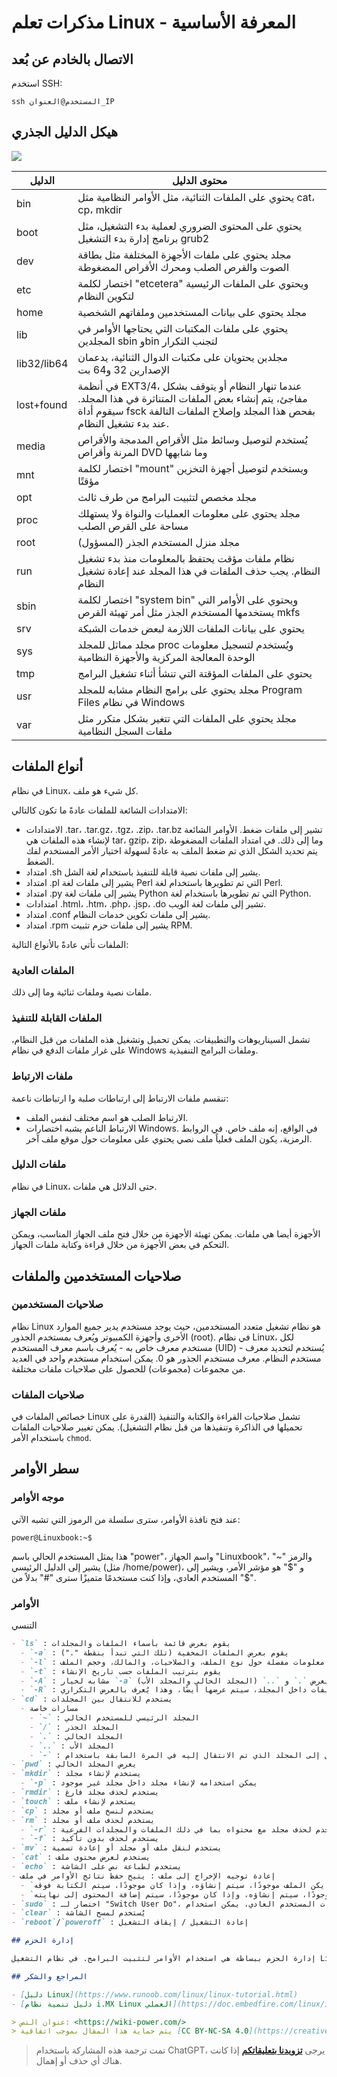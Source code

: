 # مذكرات تعلم Linux - المعرفة الأساسية

## الاتصال بالخادم عن بُعد

استخدم SSH:

```shell
ssh المستخدم@العنوان_IP
```

## هيكل الدليل الجذري

![](https://media.wiki-power.com/img/20211009094302.png)

| الدليل      | محتوى الدليل                                                                                                                                                                         |
| ----------- | ------------------------------------------------------------------------------------------------------------------------------------------------------------------------------------ |
| bin         | يحتوي على الملفات الثنائية، مثل الأوامر النظامية مثل cat، cp، mkdir                                                                                                                  |
| boot        | يحتوي على المحتوى الضروري لعملية بدء التشغيل، مثل برنامج إدارة بدء التشغيل grub2                                                                                                     |
| dev         | مجلد يحتوي على ملفات الأجهزة المختلفة مثل بطاقة الصوت والقرص الصلب ومحرك الأقراص المضغوطة                                                                                            |
| etc         | اختصار لكلمة "etcetera" ويحتوي على الملفات الرئيسية لتكوين النظام                                                                                                                    |
| home        | مجلد يحتوي على بيانات المستخدمين وملفاتهم الشخصية                                                                                                                                    |
| lib         | يحتوي على ملفات المكتبات التي يحتاجها الأوامر في المجلدين sbin وbin لتجنب التكرار                                                                                                    |
| lib32/lib64 | مجلدين يحتويان على مكتبات الدوال الثنائية، يدعمان الإصدارين 32 و64 بت                                                                                                                |
| lost+found  | في أنظمة EXT3/4، عندما تنهار النظام أو يتوقف بشكل مفاجئ، يتم إنشاء بعض الملفات المتناثرة في هذا المجلد. سيقوم أداة fsck بفحص هذا المجلد وإصلاح الملفات التالفة عند بدء تشغيل النظام. |
| media       | يُستخدم لتوصيل وسائط مثل الأقراص المدمجة والأقراص المرنة وأقراص DVD وما شابهها                                                                                                       |
| mnt         | اختصار لكلمة "mount" ويستخدم لتوصيل أجهزة التخزين مؤقتًا                                                                                                                             |
| opt         | مجلد مخصص لتثبيت البرامج من طرف ثالث                                                                                                                                                 |
| proc        | مجلد يحتوي على معلومات العمليات والنواة ولا يستهلك مساحة على القرص الصلب                                                                                                             |
| root        | مجلد منزل المستخدم الجذر (المسؤول)                                                                                                                                                   |
| run         | نظام ملفات مؤقت يحتفظ بالمعلومات منذ بدء تشغيل النظام. يجب حذف الملفات في هذا المجلد عند إعادة تشغيل النظام                                                                          |
| sbin        | اختصار لكلمة "system bin" ويحتوي على الأوامر التي يستخدمها المستخدم الجذر مثل أمر تهيئة القرص mkfs                                                                                   |
| srv         | يحتوي على بيانات الملفات اللازمة لبعض خدمات الشبكة                                                                                                                                   |
| sys         | مجلد مماثل للمجلد proc ويُستخدم لتسجيل معلومات الوحدة المعالجة المركزية والأجهزة النظامية                                                                                            |
| tmp         | يحتوي على الملفات المؤقتة التي تنشأ أثناء تشغيل البرامج                                                                                                                              |
| usr         | مجلد يحتوي على برامج النظام مشابه للمجلد Program Files في نظام Windows                                                                                                               |
| var         | مجلد يحتوي على الملفات التي تتغير بشكل متكرر مثل ملفات السجل النظامية                                                                                                                |

## أنواع الملفات

في نظام Linux، كل شيء هو ملف.

الامتدادات الشائعة للملفات عادةً ما تكون كالتالي:

- الامتدادات .tar، .tar.gz، .tgz، .zip، .tar.bz تشير إلى ملفات ضغط. الأوامر الشائعة لإنشاء هذه الملفات هي tar، gzip، zip، وما إلى ذلك. في امتداد الملفات المضغوطة يتم تحديد الشكل الذي تم ضغط الملف به عادةً لسهولة اختيار الأمر المستخدم لفك الضغط.
- امتداد .sh يشير إلى ملفات نصية قابلة للتنفيذ باستخدام لغة الشل.
- امتداد .pl يشير إلى ملفات لغة Perl التي تم تطويرها باستخدام لغة Perl.
- امتداد .py يشير إلى ملفات لغة Python التي تم تطويرها باستخدام لغة Python.
- امتدادات .html، .htm، .php، .jsp، .do تشير إلى ملفات لغة الويب.
- امتداد .conf يشير إلى ملفات تكوين خدمات النظام.
- امتداد .rpm يشير إلى ملفات حزم تثبيت RPM.

الملفات تأتي عادةً بالأنواع التالية:

### الملفات العادية

ملفات نصية وملفات ثنائية وما إلى ذلك.

### الملفات القابلة للتنفيذ

تشمل السيناريوهات والتطبيقات. يمكن تحميل وتشغيل هذه الملفات من قبل النظام، على غرار ملفات الدفع في نظام Windows وملفات البرامج التنفيذية.

### ملفات الارتباط

تنقسم ملفات الارتباط إلى ارتباطات صلبة وا ارتباطات ناعمة:

- الارتباط الصلب هو اسم مختلف لنفس الملف.
- الارتباط الناعم يشبه اختصارات Windows. في الواقع، إنه ملف خاص. في الروابط الرمزية، يكون الملف فعلياً ملف نصي يحتوي على معلومات حول موقع ملف آخر.

### ملفات الدليل

في نظام Linux، حتى الدلائل هي ملفات.

### ملفات الجهاز

الأجهزة أيضا هي ملفات. يمكن تهيئة الأجهزة من خلال فتح ملف الجهاز المناسب، ويمكن التحكم في بعض الأجهزة من خلال قراءة وكتابة ملفات الجهاز.

## صلاحيات المستخدمين والملفات

### صلاحيات المستخدمين

نظام Linux هو نظام تشغيل متعدد المستخدمين، حيث يوجد مستخدم يدير جميع الموارد الأخرى وأجهزة الكمبيوتر ويُعرف بمستخدم الجذور (root). في نظام Linux، لكل مستخدم معرف خاص به - يُعرف باسم معرف المستخدم (UID) - يُستخدم لتحديد معرف مستخدم النظام. معرف مستخدم الجذور هو 0. يمكن استخدام مستخدم واحد في العديد من مجموعات (مجموعات) للحصول على صلاحيات ملفات مختلفة.

### صلاحيات الملفات

خصائص الملفات في Linux تشمل صلاحيات القراءة والكتابة والتنفيذ (القدرة على تحميلها في الذاكرة وتنفيذها من قبل نظام التشغيل). يمكن تغيير صلاحيات الملفات باستخدام الأمر `chmod`.

## سطر الأوامر

### موجه الأوامر

عند فتح نافذة الأوامر، سترى سلسلة من الرموز التي تشبه الآتي:

```shell
power@Linuxbook:~$
```

هذا يمثل المستخدم الحالي باسم "power"، واسم الجهاز "Linuxbook"، والرمز "~" يشير إلى الدليل الرئيسي (مثل /home/power)، و "$" هو مؤشر الأمر، ويشير إلى المستخدم العادي، وإذا كنت مستخدمًا متميزًا سترى "#" بدلاً من "$".

### الأوامر

التنسي

```markdown
- `ls` : يقوم بعرض قائمة بأسماء الملفات والمجلدات
  - `-a` : يقوم بعرض الملفات المخفية (تلك التي تبدأ بنقطة ".")
  - `-l` : يقوم بعرض معلومات مفصلة حول نوع الملف، والصلاحيات، والمالك، وحجم الملف
  - `-t` : يقوم بترتيب الملفات حسب تاريخ الإنشاء
  - `-A` : مشابه لخيار `-a` ولكنه لا يعرض `.` و `..` (المجلد الحالي والمجلد الأب)
  - `-R` : إذا كان هناك ملفات داخل المجلد، سيتم عرضها أيضًا، وهذا يُعرف بالعرض التكراري
- `cd` : يستخدم للانتقال بين المجلدات
  - مسارات خاصة
    - `~` : المجلد الرئيسي للمستخدم الحالي
    - `/` : المجلد الجذر
    - `.` : المجلد الحالي
    - `..` : المجلد الأب
    - `-` : التبديل إلى المجلد الذي تم الانتقال إليه في المرة السابقة باستخدام `cd`
- `pwd` : يعرض المجلد الحالي
- `mkdir` : يستخدم لإنشاء مجلد
  - `-p` : يمكن استخدامه لإنشاء مجلد داخل مجلد غير موجود
- `rmdir` : يستخدم لحذف مجلد فارغ
- `touch` : يستخدم لإنشاء ملف
- `cp` : يستخدم لنسخ ملف أو مجلد
- `rm` : يستخدم لحذف ملف أو مجلد
  - `-r` : يستخدم لحذف مجلد مع محتواه بما في ذلك الملفات والمجلدات الفرعية
  - `-f` : يستخدم لحذف بدون تأكيد
- `mv` : يستخدم لنقل ملف أو مجلد أو إعادة تسمية
- `cat` : يستخدم لعرض محتوى ملف
- `echo` : يستخدم لطباعة نص على الشاشة
- إعادة توجيه الإخراج إلى ملف : يتيح حفظ نتائج الأوامر في ملف
  - `الأمر > اسم_الملف` ، إذا لم يكن الملف موجودًا، سيتم إنشاؤه، وإذا كان موجودًا، سيتم الكتابة فوقه
  - `الأمر >> اسم_الملف` ، إذا لم يكن الملف موجودًا، سيتم إنشاؤه، وإذا كان موجودًا، سيتم إضافة المحتوى إلى نهايته
- `sudo` : اختصار لـ "Switch User Do"، يُضاف قبل الأوامر التي تتطلب صلاحيات المدير (الجذر)، مما يمنح المستخدم الحالي صلاحيات المدير ويتيح تنفيذ الأمر بنجاح. إذا فشل تنفيذ الأمر بصلاحيات المستخدم العادي، يمكن استخدام "sudo !!" لإعادة تنفيذ الأمر السابق بصلاحيات المدير.
- `clear` : يُستخدم لمسح الشاشة
- `reboot`/`poweroff` : إعادة التشغيل / إيقاف التشغيل

## إدارة الحزم

إدارة الحزم ببساطة هي استخدام الأوامر لتثبيت البرامج. في نظام التشغيل Linux، هناك نوعان رئيسيان لإدارة الحزم وهما deb و rpm.

## المراجع والشكر

- [دليل Linux](https://www.runoob.com/linux/linux-tutorial.html)
- [دليل تنمية نظام i.MX Linux العملي](https://doc.embedfire.com/linux/imx6/base/zh/latest/index.html)

> عنوان النص: <https://wiki-power.com/>
> يتم حماية هذا المقال بموجب اتفاقية [CC BY-NC-SA 4.0](https://creativecommons.org/licenses/by/4.0/deed.zh)، يُرجى ذكر المصدر عند إعادة النشر.
```

> تمت ترجمة هذه المشاركة باستخدام ChatGPT، يرجى [**تزويدنا بتعليقاتكم**](https://github.com/linyuxuanlin/Wiki_MkDocs/issues/new) إذا كانت هناك أي حذف أو إهمال.
